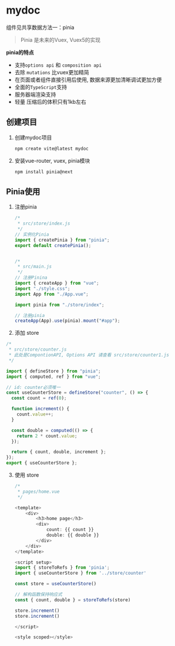 # mydoc

组件见共享数据方法一：pinia

> Pinia 是未来的Vuex, Vuex5的实现

**pinia的特点**

- 支持`options api` 和 `composition api`
- 去除 `mutations` 比vuex更加精简
- 在页面或者组件直接引用后使用, 数据来源更加清晰调试更加方便
- 全面的`TypeScript`支持
- 服务器端渲染支持
- 轻量 压缩后的体积只有1kb左右

## 创建项目

1. 创建mydoc项目
   
   ```bash
   npm create vite@latest mydoc
   ```

2. 安装vue-router, vuex, pinia模块
   
   ```bash
   npm install pinia@next
   ```

## Pinia使用

1. 注册pinia
   
   ```js
   /* 
    * src/store/index.js
    */
   // 实例化Pinia
   import { createPinia } from "pinia";
   export default createPinia();
   
   
   /*
    * src/main.js
    */
   // 注册Pinina
   import { createApp } from "vue";
   import "./style.css";
   import App from "./App.vue";
   
   import pinia from "./store/index";
   
   // 注册pinia
   createApp(App).use(pinia).mount("#app");
   
   ```

2.  添加 store
   
   ```js
   /* 
    * src/store/counter.js
    * 此处是CompontionAPI, Options API 请查看 src/store/counter1.js
    */
   
   import { defineStore } from "pinia";
   import { computed, ref } from "vue";
   
   // id: counter必须唯一
   const useCounterStore = defineStore("counter", () => {
     const count = ref(0);
   
     function increment() {
       count.value++;
     }
   
     const double = computed(() => {
       return 2 * count.value;
     });
   
     return { count, double, increment };
   });
   export { useCounterStore };
   
   ```

3. 使用 store
   
   ```js
   /*
    * pages/home.vue
    */
   
   <template>
       <div>
           <h3>home page</h3>
           <div>
               count: {{ count }}
               double: {{ double }}
           </div>
       </div>
   </template>
   
   <script setup>
   import { storeToRefs } from 'pinia';
   import { useCounterStore } from '../store/counter'
   
   const store = useCounterStore()
   
   // 解构函数保持响应式
   const { count, double } = storeToRefs(store)
   
   store.increment()
   store.increment()
   
   </script>
   
   <style scoped></style>
   ```
